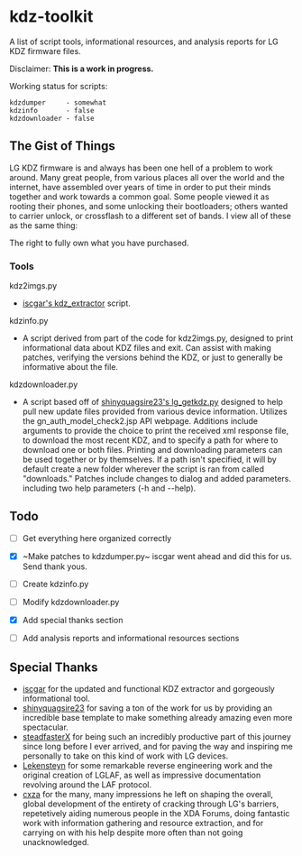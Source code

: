 # kdz-toolkit
A list of script tools, informational resources, and analysis reports for LG KDZ firmware files.


Disclaimer: **This is a work in progress.** 

Working status for scripts:
```
kdzdumper     - somewhat
kdzinfo       - false
kdzdownloader - false
```

## The Gist of Things
LG KDZ firmware is and always has been one hell of a problem to work around. Many great people, from various places all over the world and the internet, have assembled over years of time in order to put their minds together and work towards a common goal. Some people viewed it as rooting their phones, and some unlocking their bootloaders; others wanted to carrier unlock, or crossflash to a different set of bands. I view all of these as the same thing: 

The right to fully own what you have purchased.


### Tools
kdz2imgs.py
- [iscgar's kdz_extractor](https://gist.github.com/iscgar/e0da0868df7b2f179b000c61f12d1a8c) script.

kdzinfo.py
- A script derived from part of the code for kdz2imgs.py, designed to print informational data about KDZ files and exit. Can assist with making patches, verifying the versions behind the KDZ, or just to generally be informative about the file.

kdzdownloader.py
- A script based off of [shinyquagsire23's lg_getkdz.py](https://gist.github.com/shinyquagsire23/0d6a5119ee7fb40de2fcfb9088168d63) designed to help pull new update files provided from various device information. Utilizes the gn_auth_model_check2.jsp API webpage. Additions include arguments to provide the choice to print the received xml response file, to download the most recent KDZ, and to specify a path for where to download one or both files. Printing and downloading parameters can be used together or by themselves. If a path isn't specified, it will by default create a new folder wherever the script is ran from called "downloads." Patches include changes to dialog and added parameters. including two help parameters (-h and --help).


## Todo
- [ ] Get everything here organized correctly
- [x] ~Make patches to kdzdumper.py~ iscgar went ahead and did this for us. Send thank yous.
- [ ] Create kdzinfo.py
- [ ] Modify kdzdownloader.py
- [x] Add special thanks section
- [ ] Add analysis reports and informational resources sections


## Special Thanks
* [iscgar](https://gist.github.com/iscgar) for the updated and functional KDZ extractor and gorgeously informational tool.
* [shinyquagsire23](https://gist.github.com/shinyquagsire23) for saving a ton of the work for us by providing an incredible base template to make something already amazing even more spectacular.
* [steadfasterX](https://github.com/steadfasterX/) for being such an incredibly productive part of this journey since long before I ever arrived, and for paving the way and inspiring me personally to take on this kind of work with LG devices.
* [Lekensteyn](https://github.com/Lekensteyn/) for some remarkable reverse engineering work and the original creation of LGLAF, as well as impressive documentation revolving around the LAF protocol.
* [cxza](https://cxzstuff.blogspot.com/) for the many, many impressions he left on shaping the overall, global development of the entirety of cracking through LG's barriers, repetetively aiding numerous people in the XDA Forums, doing fantastic work with information gathering and resource extraction, and for carrying on with his help despite more often than not going unacknowledged. 

